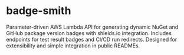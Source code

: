 # badge-smith
Parameter-driven AWS Lambda API for generating dynamic NuGet and GitHub package version badges with shields.io integration. Includes endpoints for test result badges and CI/CD run redirects. Designed for extensibility and simple integration in public READMEs.
